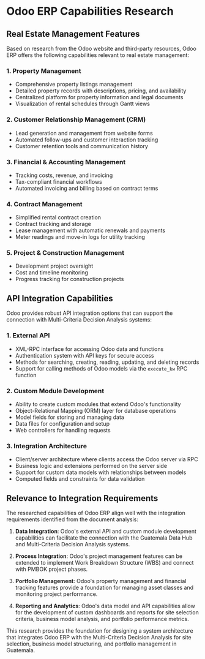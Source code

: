 # Odoo ERP Capabilities Research

## Real Estate Management Features

Based on research from the Odoo website and third-party resources, Odoo ERP offers the following capabilities relevant to real estate management:

### 1. Property Management
- Comprehensive property listings management
- Detailed property records with descriptions, pricing, and availability
- Centralized platform for property information and legal documents
- Visualization of rental schedules through Gantt views

### 2. Customer Relationship Management (CRM)
- Lead generation and management from website forms
- Automated follow-ups and customer interaction tracking
- Customer retention tools and communication history

### 3. Financial & Accounting Management
- Tracking costs, revenue, and invoicing
- Tax-compliant financial workflows
- Automated invoicing and billing based on contract terms

### 4. Contract Management
- Simplified rental contract creation
- Contract tracking and storage
- Lease management with automatic renewals and payments
- Meter readings and move-in logs for utility tracking

### 5. Project & Construction Management
- Development project oversight
- Cost and timeline monitoring
- Progress tracking for construction projects

## API Integration Capabilities

Odoo provides robust API integration options that can support the connection with Multi-Criteria Decision Analysis systems:

### 1. External API
- XML-RPC interface for accessing Odoo data and functions
- Authentication system with API keys for secure access
- Methods for searching, creating, reading, updating, and deleting records
- Support for calling methods of Odoo models via the `execute_kw` RPC function

### 2. Custom Module Development
- Ability to create custom modules that extend Odoo's functionality
- Object-Relational Mapping (ORM) layer for database operations
- Model fields for storing and managing data
- Data files for configuration and setup
- Web controllers for handling requests

### 3. Integration Architecture
- Client/server architecture where clients access the Odoo server via RPC
- Business logic and extensions performed on the server side
- Support for custom data models with relationships between models
- Computed fields and constraints for data validation

## Relevance to Integration Requirements

The researched capabilities of Odoo ERP align well with the integration requirements identified from the document analysis:

1. **Data Integration**: Odoo's external API and custom module development capabilities can facilitate the connection with the Guatemala Data Hub and Multi-Criteria Decision Analysis systems.

2. **Process Integration**: Odoo's project management features can be extended to implement Work Breakdown Structure (WBS) and connect with PMBOK project phases.

3. **Portfolio Management**: Odoo's property management and financial tracking features provide a foundation for managing asset classes and monitoring project performance.

4. **Reporting and Analytics**: Odoo's data model and API capabilities allow for the development of custom dashboards and reports for site selection criteria, business model analysis, and portfolio performance metrics.

This research provides the foundation for designing a system architecture that integrates Odoo ERP with the Multi-Criteria Decision Analysis for site selection, business model structuring, and portfolio management in Guatemala.
